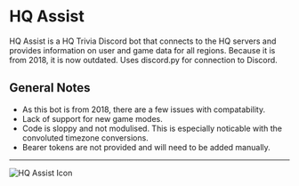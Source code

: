 # HQ Assist
HQ Assist is a HQ Trivia Discord bot that connects to the HQ servers and provides information on user and game data for all regions. Because it is from 2018, it is now outdated. Uses discord.py for connection to Discord.

## General Notes
* As this bot is from 2018, there are a few issues with compatability.
* Lack of support for new game modes.
* Code is sloppy and not modulised. This is especially noticable with the convoluted timezone conversions.
* Bearer tokens are not provided and will need to be added manually.

---

![HQ Assist Icon](https://i.imgur.com/D0tzEkz.png)
